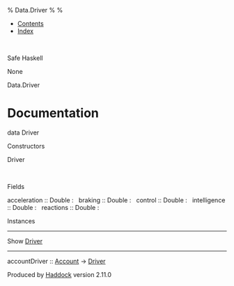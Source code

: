 % Data.Driver
% 
% 

-   [Contents](index.html)
-   [Index](doc-index.html)

 

Safe Haskell

None

Data.Driver

Documentation
=============

data Driver

Constructors

Driver

 

Fields

acceleration :: Double
:    
braking :: Double
:    
control :: Double
:    
intelligence :: Double
:    
reactions :: Double
:    

Instances

  ------------------------------------------ ---
  Show [Driver](Data-Driver.html#t:Driver)    
  ------------------------------------------ ---

accountDriver :: [Account](Model-Account.html#t:Account) -\>
[Driver](Data-Driver.html#t:Driver)

Produced by [Haddock](http://www.haskell.org/haddock/) version 2.11.0

